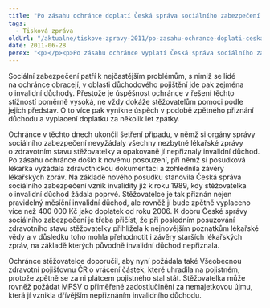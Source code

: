 ```yaml
---
title: "Po zásahu ochránce doplatí Česká správa sociálního zabezpečení 400 000 Kč"
tags:
  - Tisková zpráva
oldUrl: "/aktualne/tiskove-zpravy-2011/po-zasahu-ochrance-doplati-ceska-sprava-socialniho-zabezpeceni-400-000-kc"
date: 2011-06-28
perex: "<p></p><p>Po zásahu ochránce vyplatí Česká správa sociálního zabezpečení stěžovatelce přes 400 000 Kč jako doplatek od roku 2006 za zpětně přiznaný invalidní důchod. Podle nového posouzení bylo datum invalidity stanoveno už k roku 1989.</p>"
---
```


<!-- imported from the old website -->

<p>Sociální zabezpečení patří k nejčastějším problémům, s nimiž se lidé na ochránce obracejí, v oblasti důchodového pojištění jde pak zejména o invalidní důchody. Přestože je úspěšnost ochránce v řešení těchto stížností poměrně vysoká, ne vždy dokáže stěžovatelům pomoci podle jejich představ. O to více pak vynikne úspěch v podobě zpětného přiznání důchodu a vyplacení doplatku za několik let zpátky.</p><p>Ochránce v těchto dnech ukončil šetření případu, v němž si orgány správy sociálního zabezpečení nevyžádaly všechny nezbytné lékařské zprávy o zdravotním stavu stěžovatelky a opakovaně jí nepřiznaly invalidní důchod. Po zásahu ochránce došlo k novému posouzení, při němž si posudková lékařka vyžádala zdravotnickou dokumentaci a zohlednila závěry lékařských zpráv. Na základě nového posudku stanovila Česká správa sociálního zabezpečení vznik invalidity již k roku 1989, kdy stěžovatelka o invalidní důchod žádala poprvé. Stěžovatelce je tak přiznán nejen pravidelný měsíční invalidní důchod, ale rovněž jí bude zpětně vyplaceno více než 400 000 Kč jako doplatek od roku 2006. K dobru České správy sociálního zabezpečení je třeba přičíst, že při posledním posuzování zdravotního stavu stěžovatelky přihlížela k nejnovějším poznatkům lékařské vědy a v důsledku toho mohla přehodnotit i závěry starších lékařských zpráv, na základě kterých původně invalidní důchod nepřiznala.</p><p>Ochránce stěžovatelce doporučil, aby nyní požádala také Všeobecnou zdravotní pojišťovnu ČR o vrácení částek, které uhradila na pojistném, protože zpětně se za ni plátcem pojistného stal stát. Stěžovatelka může rovněž požádat MPSV o přiměřené zadostiučinění za nemajetkovou újmu, která jí vznikla dřívějším nepřiznáním invalidního důchodu.</p>
